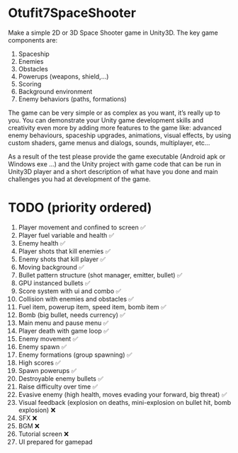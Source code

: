 # Otufit7SpaceShooter

Make a simple 2D or 3D Space Shooter game in Unity3D. The key game components are:
1. Spaceship
2. Enemies
3. Obstacles
4. Powerups (weapons, shield,...)
5. Scoring
6. Background environment
7. Enemy behaviors (paths, formations)

The game can be very simple or as complex as you want, it’s really up to you. You can
demonstrate your Unity game development skills and creativity even more by adding more
features to the game like: advanced enemy behaviours, spaceship upgrades, animations, visual
effects, by using custom shaders, game menus and dialogs, sounds, multiplayer, etc…

As a result of the test please provide the game executable (Android apk or Windows exe ...)
and the Unity project with game code that can be run in Unity3D player and a short description
of what have you done and main challenges you had at development of the game.

# TODO (priority ordered)
1. Player movement and confined to screen :white_check_mark:
2. Player fuel variable and health :white_check_mark:
3. Enemy health :white_check_mark:
4. Player shots that kill enemies :white_check_mark:
5. Enemy shots that kill player :white_check_mark:
6. Moving background :white_check_mark:
7. Bullet pattern structure (shot manager, emitter, bullet) :white_check_mark:
8. GPU instanced bullets :white_check_mark:
9. Score system  with ui and combo :white_check_mark:
10. Collision with enemies and obstacles :white_check_mark:
11. Fuel item, powerup item, speed item, bomb item :white_check_mark:
12. Bomb (big bullet, needs currency) :white_check_mark:
13. Main menu and pause menu :white_check_mark:
14. Player death with game loop :white_check_mark:
15. Enemy movement :white_check_mark:
16. Enemy spawn :white_check_mark:
17. Enemy formations (group spawning) :white_check_mark:
18. High scores :white_check_mark:
19. Spawn powerups :white_check_mark:
20. Destroyable enemy bullets :white_check_mark:
21. Raise difficulty over time :white_check_mark:
22. Evasive enemy (high health, moves evading your forward, big threat) :white_check_mark:
23. Visual feedback (explosion on deaths, mini-explosion on bullet hit, bomb explosion) :x:
24. SFX :x:
25. BGM :x:
26. Tutorial screen :x:
27. UI prepared for gamepad